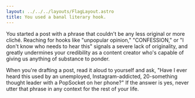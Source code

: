 ```yaml
---
layout: ../../../layouts/FlagLayout.astro
title: You used a banal literary hook.
---
```


You started a post with a phrase that couldn't be any less original or more cliché. Reaching for hooks like "unpopular opinion," "CONFESSION," or "I don't know who needs to hear this" signals a severe lack of originality, and greatly undermines your credibility as a content creator who's capable of giving us anything of substance to ponder.

When you're drafting a post, read it aloud to yourself and ask, "Have I ever heard this used by an unemployed, Instagram-addicted, 20-something thought leader with a PopSocket on her phone?" If the answer is yes, never utter that phrase in any context for the rest of your life.
